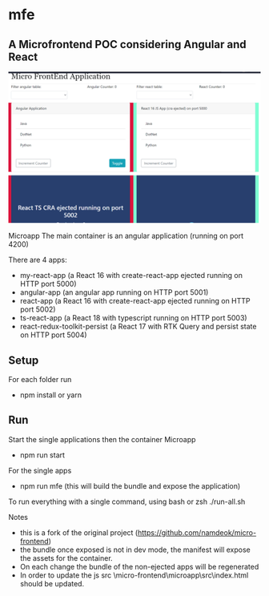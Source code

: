 # mfe
A Microfrontend POC considering Angular and React
---

![Demo](/doc/mfe.png)

Microapp
The main container is an angular application (running on port 4200)

There are 4 apps:
- my-react-app (a React 16 with create-react-app ejected running on HTTP port 5000)
- angular-app (an angular app running on HTTP port 5001)
- react-app (a React 16 with create-react-app ejected running on HTTP port 5002)
- ts-react-app (a React 18 with typescript running on HTTP port 5003)
- react-redux-toolkit-persist (a React 17 with RTK Query and persist state on HTTP port 5004)


Setup
---
For each folder run 
- npm install or yarn 

Run
---
Start the single applications then the container
Microapp
- npm run start

For the single apps
- npm run mfe (this will build the bundle and expose the application)

To run everything with a single command, using bash or zsh
./run-all.sh

Notes 
- this is a fork of the original project (https://github.com/namdeok/micro-frontend)
- the bundle once exposed is not in dev mode, the manifest will expose the assets for the container. 
- On each change the bundle of the non-ejected apps will be regenerated
- In order to update the js src \micro-frontend\microapp\src\index.html should be updated.
